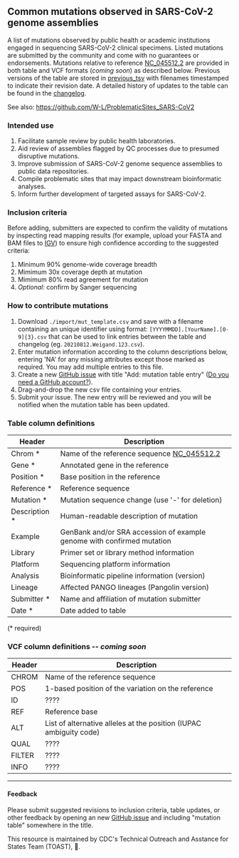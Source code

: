 ## Common mutations observed in SARS-CoV-2 genome assemblies

A list of mutations observed by public health or academic institutions engaged in sequencing SARS-CoV-2 clinical specimens. Listed mutations are submitted by the community and come with no guarantees or endorsements. Mutations relative to reference [NC_045512.2](https://www.ncbi.nlm.nih.gov/nuccore/NC_045512.2) are provided in both table and VCF formats (*coming soon*) as described below. Previous versions of the table are stored in [previous_tsv](previous_tsv) with filenames timestamped to indicate their revision date. A detailed history of updates to the table can be found in the [changelog](changelog.csv).

See also: https://github.com/W-L/ProblematicSites_SARS-CoV2

### Intended use

1. Facilitate sample review by public health laboratories.
1. Aid review of assemblies flagged by QC processes due to presumed disruptive mutations.
1. Improve submission of SARS-CoV-2 genome sequence assemblies to public data repositories.  
1. Compile problematic sites that may impact downstream bioinformatic analyses.
1. Inform further development of targeted assays for SARS-CoV-2.


### Inclusion criteria

Before adding, submitters are expected to confirm the validity of mutations by inspecting read mapping results (for example, upload your FASTA and BAM files to [IGV](https://igv.org/)) to ensure high confidence according to the suggested criteria:  

1. Minimum 90% genome-wide coverage breadth  
1. Mimimum 30x coverage depth at mutation   
1. Mimimum 80% read agreement for mutation
1. *Optional:* confirm by Sanger sequencing


### How to contribute mutations

1. Download `./import/mut_template.csv` and save with a filename containing an unique identifier using format: `[YYYYMMDD].[YourName].[0-9]{3}.csv` that can be used to link entries between the table and changelog (eg. `20210812.Weigand.123.csv`).    
1. Enter mutation information according to the column descriptions below, entering 'NA' for any missing attributes except those marked as required. You may add multiple entries to this file.
1. Create a new [GitHub issue](../issues/new) with title "Add: mutation table entry" ([Do you need a GitHub account?](https://docs.github.com/en/get-started/signing-up-for-github/signing-up-for-a-new-github-account)).
1. Drag-and-drop the new csv file containing your entries.
1. Submit your issue. The new entry will be reviewed and you will be notified when the mutation table has been updated.

### Table column definitions

| Header         | Description                    |
|----------------|--------------------------------|
|Chrom *		|Name of the reference sequence [NC_045512.2](https://www.ncbi.nlm.nih.gov/nuccore/NC_045512.2)|
|Gene	*		|Annotated gene in the reference|
|Position *			|Base position in the reference|
|Reference *	|Reference sequence |
|Mutation * |Mutation sequence change (use '-' for deletion)|
|Description * |Human-readable description of mutation|
|Example	|GenBank and/or SRA accession of example genome with confirmed mutation|
|Library	|Primer set or library method information|
|Platform	|Sequencing platform information|
|Analysis	|Bioinformatic pipeline information (version)|
|Lineage	|Affected PANGO lineages (Pangolin version)|
|Submitter *	|Name and affiliation of mutation submitter|
|Date *	|Date added to table|

(\* required)

### VCF column definitions -- *coming soon*

| Header         | Description                    |
|----------------|--------------------------------|
|CHROM           | Name of the reference sequence |
|POS             | 1-based position of the variation on the reference |
|ID              | ???? |
|REF             | Reference base |
|ALT             | List of alternative alleles at the position (IUPAC ambiguity code) |
|QUAL            | ???? |
|FILTER          | ???? |
|INFO            | ???? |


----
#### Feedback

Please submit suggested revisions to inclusion criteria, table updates, or other feedback by opening an new [GitHub issue](../issues/new) and including "mutation table" somewhere in the title.

This resource is maintained by CDC's Technical Outreach and Asstance for States Team (TOAST), :bread:.  
